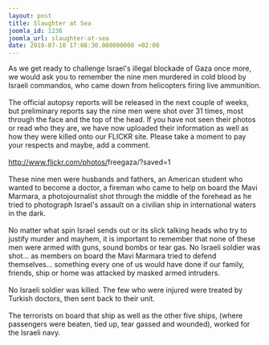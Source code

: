 ```yaml
---
layout: post
title: Slaughter at Sea
joomla_id: 1236
joomla_url: slaughter-at-sea
date: 2010-07-10 17:08:30.000000000 +02:00
---
```

As we get ready to challenge Israel's illegal blockade of Gaza once more, we would ask you to remember the nine men murdered in cold blood by Israeli commandos, who came down from helicopters firing live ammunition. <br /> <br />The official autopsy reports will be released in the next couple of weeks, but preliminary reports say the nine men were shot over 31 times, most through the face and the top of the head. If you have not seen their photos or read who they are, we have now uploaded their information as well as how they were killed onto our FLICKR site. Please take a moment to pay your respects and maybe, add a comment. <br /> <br /><a href="http://www.flickr.com/photos/freegaza/?saved=1" target="_blank">http://www.flickr.com/photos/<wbr></wbr>freegaza/?saved=1</a><br clear="all" /><br />These nine men were husbands and fathers, an American student who wanted to become a doctor, a fireman who came to help on board the Mavi Marmara, a photojournalist shot through the middle of the forehead as he tried to photograph Israel's assault on a civilian ship in international waters in the dark.<br /> <br />No matter what spin Israel sends out or its slick talking heads who try to justify murder and mayhem, it is important to remember that none of these men were armed with guns, sound bombs or tear gas. No Israeli soldier was shot... as members on board the Mavi Marmara tried to defend themselves... something every one of us would have done if our family, friends, ship or home was attacked by masked armed intruders. <br /> <br />No Israeli soldier was killed. The few who were injured were treated by Turkish doctors, then sent back to their unit. <br /><br />The terrorists on board that ship as well as the other five ships, (where passengers were beaten, tied up, tear gassed and wounded), worked for the Israeli navy.<br /><span style="color: #888888;"> </span>
